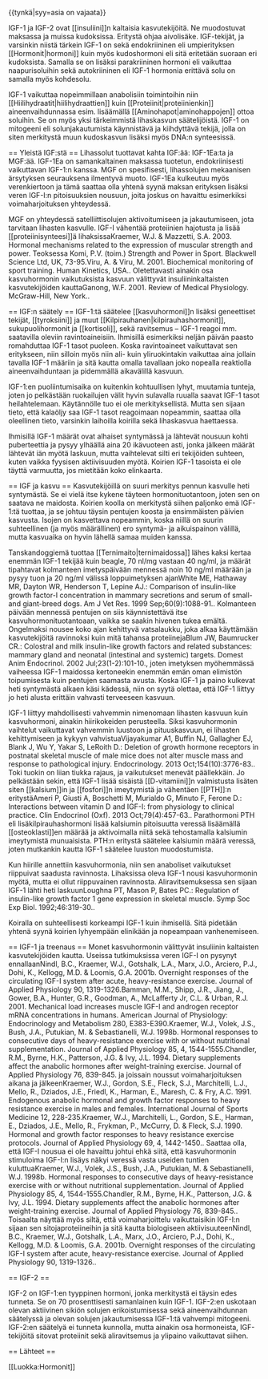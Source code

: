 {{tynkä|syy=asia on vajaata}}

IGF-1 ja IGF-2 ovat [[insuliini]]n kaltaisia kasvutekijöitä. Ne muodostuvat maksassa ja muissa kudoksissa. Eritystä ohjaa aivolisäke. IGF-tekijät, ja varsinkin niistä tärkein IGF-1 on sekä endokriininen eli umpierityksen [[Hormonit|hormoni]] kuin myös kudoshormoni eli sitä eritetään suoraan eri kudoksista. Samalla se on lisäksi parakriininen hormoni eli vaikuttaa naapurisoluihin sekä autokriininen eli IGF-1 hormonia erittävä solu on samalla myös kohdesolu.

IGF-1 vaikuttaa nopeimmillaan anabolisiin toimintoihin niin [[Hiilihydraatit|hiilihydraattien]] kuin [[Proteiinit|proteiinienkin]] aineenvaihdunnassa esim. lisäämällä [[Aminohapot|aminohappojen]] ottoa soluihin. Se on myös yksi tärkeimmistä lihaskasvun säätelijöistä. IGF-1 on mitogeeni eli solunjakautumista käynnistävä ja kiihdyttävä tekijä, jolla on siten merkitystä muun kudoskasvun lisäksi myös DNA:n synteesissä.

== Yleistä IGF:stä ==
Lihassolut tuottavat kahta IGF:ää: IGF-1Ea:ta ja MGF:ää. IGF-1Ea on samankaltainen maksassa tuotetun, endokriinisesti vaikuttavan IGF-1:n kanssa. MGF on spesifisesti, lihassolujen mekaanisen ärsytyksen seurauksena ilmentyvä muoto. IGF-1Ea kulkeutuu myös verenkiertoon ja tämä saattaa olla yhtenä syynä maksan erityksen lisäksi veren IGF-I:n pitoisuuksien nousuun, joita joskus on havaittu esimerkiksi voimaharjoituksen yhteydessä.

MGF on yhteydessä satelliittisolujen aktivoitumiseen ja jakautumiseen, jota tarvitaan lihasten kasvulle. IGF-I vähentää proteiinien hajotusta ja lisää [[proteiinisynteesi]]ä lihaksissa<ref>Kraemer, W.J. & Mazzetti, S.A. 2003. Hormonal mechanisms related to the expression of muscular strength and power. Teoksessa Komi, P.V. (toim.) Strength and Power in Sport. Blackwell Science Ltd, UK, 73-95.</ref><ref>Viru, A. & Viru, M. 2001. Biochemical monitoring of sport training. Human Kinetics, USA.</ref>. Oletettavasti ainakin osa kasvuhormonin vaikutuksista kasvuun välittyvät insuliininkaltaisten kasvutekijöiden kautta<ref>Ganong, W.F. 2001. Review of Medical Physiology. McGraw-Hill, New York.</ref>.

== IGF:n säätely ==
IGF-1:tä säätelee [[kasvuhormoni]]n lisäksi geneettiset tekijät, [[tyroksiini]] ja muut [[Kilpirauhanen|kilpirauhashormonit]], sukupuolihormonit ja [[kortisoli]], sekä ravitsemus – IGF-1 reagoi mm. saatavilla oleviin ravintoaineisiin. Ihmisillä esimerkiksi neljän päivän paasto romahduttaa IGF-1 tasot puoleen. Koska ravintoaineet vaikuttavat sen eritykseen, niin silloin myös niin ali- kuin yliruokintakin vaikuttaa aina jollain tavalla IGF-1 määriin ja sitä kautta omalla tavallaan joko nopealla reaktiolla aineenvaihduntaan ja pidemmällä aikavälillä kasvuun. 

IGF-1:en puoliintumisaika on kuitenkin kohtuullisen lyhyt, muutamia tunteja, joten jo pelkästään ruokailujen välit hyvin sulavalla ruualla saavat IGF-1 tasot heilahtelemaan. Käytännölle tuo ei ole merkityksellistä. Mutta sen sijaan tieto, että kalaöljy saa IGF-1 tasot reagoimaan nopeammin, saattaa olla oleellinen tieto, varsinkin laihoilla koirilla sekä lihaskasvua haettaessa.

Ihmisillä IGF-1 määrät ovat alhaiset syntymässä ja lähtevät nousuun kohti puberteettia ja pysyy ylhäällä aina 20 ikävuoteen asti, jonka jälkeen määrät lähtevät iän myötä laskuun, mutta vaihtelevat silti eri tekijöiden suhteen, kuten vaikka fyysisen aktiivisuuden myötä. Koirien IGF-1 tasoista ei ole täyttä varmuutta, jos mietitään koko elinkaarta.

== IGF ja kasvu ==
Kasvutekijöillä on suuri merkitys pennun kasvulle heti syntymästä. Se ei vielä itse kykene täyteen hormonituotantoon, joten sen on saatava ne maidosta. Koirien koolla on merkitystä siihen paljonko emä IGF-1:tä tuottaa, ja se johtuu täysin pentujen koosta ja ensimmäisten päivien kasvusta. Isojen on kasvettava nopeammin, koska niillä on suurin suhteellinen (ja myös määrällinen) ero syntymä- ja aikuispainon välillä, mutta kasvuaika on hyvin lähellä samaa muiden kanssa. 

Tanskandoggiemä tuottaa [[Ternimaito|ternimaidossa]] lähes kaksi kertaa enemmän IGF-1 tekijää kuin beagle, 70 nl/mg vastaan 40 ng/ml, ja määrät tipahtavat kolmanteen imetyspäivään mennessä noin 10 ng/ml määrään ja pysyy tuon ja 20 ng/ml välissä loppuimetyksen ajan<ref>White ME, Hathaway MR, Dayton WR, Henderson T, Lepine AJ.: Comparison of insulin-like growth factor-I concentration in mammary secretions and serum of small- and giant-breed dogs. Am J Vet Res. 1999 Sep;60(9):1088-91.</ref>. Kolmanteen päivään mennessä pentujen on siis käynnistettävä itse kasvuhormonituotantoaan, vaikka se saakin hivenen tukea emältä. Ongelmaksi nousee koko ajan kehittyvä vatsalaukku, joka alkaa käyttämään kasvutekijöitä ravinnoksi kuin mitä tahansa proteiineja<ref>Blum JW, Baumrucker CR.: Colostral and milk insulin-like growth factors and related substances: mammary gland and neonatal (intestinal and systemic) targets. Domest Anim Endocrinol. 2002 Jul;23(1-2):101-10.</ref>, joten imetyksen myöhemmässä vaiheessa IGF-1 maidossa kertoneekin enemmän emän oman elimistön toipumisesta kuin pentujen saamasta avusta. Koska IGF-1 ja paino kulkevat heti syntymästä alkaen käsi kädessä, niin on syytä olettaa, että IGF-1 liittyy jo heti alusta erittäin vahvasti terveeseen kasvuun.

IGF-1 liittyy mahdollisesti vahvemmin nimenomaan lihasten kasvuun kuin kasvuhormoni, ainakin hiirikokeiden perusteella. Siksi kasvuhormonin vaihtelut vaikuttavat vahvemmin luustoon ja pituuskasvuun, ei lihasten kehittymiseen ja kykyyn vahvistua<ref>Vijayakumar A1, Buffin NJ, Gallagher EJ, Blank J, Wu Y, Yakar S, LeRoith D.: Deletion of growth hormone receptors in postnatal skeletal muscle of male mice does not alter muscle mass and response to pathological injury. Endocrinology. 2013 Oct;154(10):3776-83.</ref>. Toki tuokin on liian tiukka rajaus, ja vaikutukset menevät päällekkäin. Jo pelkästään sekin, että IGF-1 lisää sisäistä [[D-vitamiini]]n valmistusta lisäten siten [[kalsium]]in ja [[fosfori]]n imeytymistä ja vähentäen [[PTH]]:n eritystä<ref>Ameri P, Giusti A, Boschetti M, Murialdo G, Minuto F, Ferone D.: Interactions between vitamin D and IGF-I: from physiology to clinical practice. Clin Endocrinol (Oxf). 2013 Oct;79(4):457-63.</ref>. Parathormoni PTH eli lisäkilpirauhashormoni lisää kalsiumin pitoisuutta veressä lisäämällä [[osteoklasti]]en määrää ja aktivoimalla niitä sekä tehostamalla kalsiumin imeytymistä munuaisista. PTH:n eritystä säätelee kalsiumin määrä veressä, joten mutkankin kautta IGF-1 säätelee luuston muodostumista.

Kun hiirille annettiin kasvuhormonia, niin sen anaboliset vaikutukset riippuivat saadusta ravinnosta. Lihaksissa oleva IGF-1 nousi kasvuhormonin myötä, mutta ei ollut riippuvainen ravinnosta. Aliravitsemuksessa sen sijaan IGF-1 lähti heti laskuun<ref>Loughna PT, Mason P, Bates PC.: Regulation of insulin-like growth factor 1 gene expression in skeletal muscle. Symp Soc Exp Biol. 1992;46:319-30.</ref>.

Koiralla on suhteellisesti korkeampi IGF-1 kuin ihmisellä. Sitä pidetään yhtenä syynä koirien lyhyempään elinikään ja nopeampaan vanhenemiseen.

== IGF-1 ja treenaus ==
Monet kasvuhormonin välittyvät insuliinin kaltaisten kasvutekijöiden kautta. Useissa tutkimuksissa veren IGF-I on pysynyt ennallaan<ref>Nindl, B.C., Kraemer, W.J., Gotshalk, L.A., Marx, J.O., Arciero, P.J., Dohi, K., Kellogg, M.D. & Loomis, G.A. 2001b. Overnight responses of the circulating IGF-I system after acute, heavy-resistance exercise. Journal of Applied Physiology 90, 1319-1326.<ref><ref>Bamman, M.M., Shipp, J.R., Jiang, J., Gower, B.A., Hunter, G.R., Goodman, A., McLafferty Jr, C.L. & Urban, R.J. 2001. Mechanical load increases muscle IGF-I and androgen receptor mRNA concentrations in humans. American Journal of Physiology: Endocrinology and Metabolism 280, E383-E390.</ref><ref>Kraemer, W.J., Volek, J.S., Bush, J.A., Putukian, M. & Sebastianelli, W.J. 1998b. Hormonal responses to consecutive days of heavy-resistance exercise with or without nutritional supplementation. Journal of Applied Physiology 85, 4, 1544-1555.</ref><ref>Chandler, R.M., Byrne, H.K., Patterson, J.G. & Ivy, J.L. 1994. Dietary supplements affect the anabolic hormones after weight-training exercise. Journal of Applied Physiology 76, 839-845.</ref> ja joissain noussut voimaharjoituksen aikana ja jälkeen<ref>Kraemer, W.J., Gordon, S.E., Fleck, S.J., Marchitelli, L.J., Mello, R., Dziados, J.E., Friedl, K., Harman, E., Maresh, C. & Fry, A.C. 1991. Endogenous anabolic hormonal and growth factor responses to heavy resistance exercise in males and females. International Journal of Sports Medicine 12, 228-235.</ref><ref>Kraemer, W.J., Marchitelli, L., Gordon, S.E., Harman, E., Dziados, J.E., Mello, R., Frykman, P., McCurry, D. & Fleck, S.J. 1990. Hormonal and growth factor responses to heavy resistance exercise protocols. Journal of Applied Physiology 69, 4, 1442-1450.</ref>. Saattaa olla, että IGF-I nousua ei ole havaittu johtui ehkä siitä, että kasvuhormonin stimuloima IGF-I:n lisäys näkyi veressä vasta useiden tuntien kuluttua<ref>Kraemer, W.J., Volek, J.S., Bush, J.A., Putukian, M. & Sebastianelli, W.J. 1998b. Hormonal responses to consecutive days of heavy-resistance exercise with or without nutritional supplementation. Journal of Applied Physiology 85, 4, 1544-1555.</ref><ref>Chandler, R.M., Byrne, H.K., Patterson, J.G. & Ivy, J.L. 1994. Dietary supplements affect the anabolic hormones after weight-training exercise. Journal of Applied Physiology 76, 839-845.</ref>. Toisaalta näyttää myös siltä, että voimaharjoittelu vaikuttaisikin IGF-I:n sijaan sen sitojaproteiineihin ja sitä kautta biologiseen aktiivisuuteen<ref>Nindl, B.C., Kraemer, W.J., Gotshalk, L.A., Marx, J.O., Arciero, P.J., Dohi, K., Kellogg, M.D. & Loomis, G.A. 2001b. Overnight responses of the circulating IGF-I system after acute, heavy-resistance exercise. Journal of Applied Physiology 90, 1319-1326.</ref>.

== IGF-2 ==

IGF-2 on IGF-1:en tyyppinen hormoni, jonka merkitystä ei täysin edes tunneta. Se on 70 prosenttisesti samanlainen kuin IGF-1. IGF-2:en uskotaan olevan aktiivinen sikiön solujen erikoistumisessa sekä aineenvaihdunnan säätelyssä ja olevan solujen jakautumisessa IGF-1:tä vahvempi mitogeeni. IGF-2:en säätelyä ei tunneta kunnolla, mutta ainakin osa hormoneista, IGF-tekijöitä sitovat proteiinit sekä aliravitsemus ja ylipaino vaikuttavat siihen.

== Lähteet ==



[[Luokka:Hormonit]]


